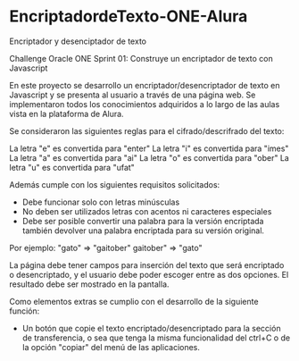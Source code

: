 # EncriptadordeTexto-ONE-Alura
Encriptador y desenciptador de texto


Challenge Oracle ONE Sprint 01: Construye un encriptador de texto con Javascript

En este proyecto se desarrollo un encriptador/desencriptador de texto en Javascript y se presenta al usuario a través de una página web. Se implementaron todos los conocimientos adquiridos a lo largo de las aulas vista en la plataforma de Alura.

Se consideraron las siguientes reglas para el cifrado/descrifrado del texto:

La letra "e" es convertida para "enter"
La letra "i" es convertida para "imes"
La letra "a" es convertida para "ai"
La letra "o" es convertida para "ober"
La letra "u" es convertida para "ufat"

Además cumple con los siguientes requisitos solicitados:
- Debe funcionar solo con letras minúsculas
- No deben ser utilizados letras con acentos ni caracteres especiales
- Debe ser posible convertir una palabra para la versión encriptada también devolver una palabra encriptada para su versión original.

Por ejemplo:
"gato" => "gaitober"
gaitober" => "gato"

La página debe tener campos para inserción del texto que será encriptado o desencriptado, y el usuario debe poder escoger entre as dos opciones.
El resultado debe ser mostrado en la pantalla.

Como elementos extras se cumplio con el desarrollo de la siguiente función:
- Un botón que copie el texto encriptado/desencriptado para la sección de transferencia, o sea que tenga la misma funcionalidad del ctrl+C o de la opción "copiar" del menú de las aplicaciones.



